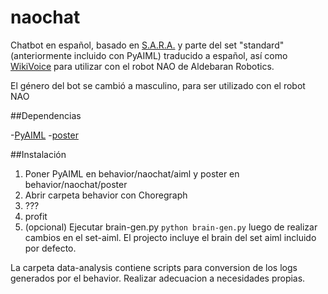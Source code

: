 # naochat
Chatbot en español, basado en [S.A.R.A.](http://goo.gl/DWGD3R) y parte del set "standard" (anteriormente incluido con PyAIML) traducido a español, así como [WikiVoice](https://goo.gl/Xkq9Nz) para utilizar con el robot NAO de Aldebaran Robotics.

El género del bot se cambió a masculino, para ser utilizado con el robot NAO

##Dependencias

-[PyAIML](https://goo.gl/Pw8bOM)
-[poster](http://goo.gl/DEvhe5)

##Instalación

1. Poner PyAIML en behavior/naochat/aiml y poster en behavior/naochat/poster
2. Abrir carpeta behavior con Choregraph
3. ???
4. profit
5. (opcional) Ejecutar brain-gen.py `python brain-gen.py` luego de realizar cambios en el set-aiml. El projecto incluye el brain del set aiml incluido por defecto.

La carpeta data-analysis contiene scripts para conversion de los logs generados por el behavior. Realizar adecuacion a necesidades propias.
